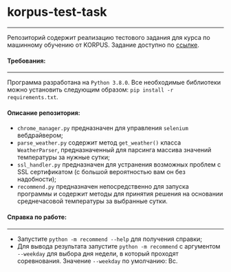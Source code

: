# korpus-test-task

---

Репозиторий содержит реализацию тестового задания для курса по машинному обучению от KORPUS. Задание доступно по [ссылке](https://docs.google.com/document/d/1Z1t9ZUCrv8MDDbh4StbOJDmPIbS6S9PXi3K2OydFcEM/edit).

#### Требования:

-----

Программа разработана на `Python 3.8.0`. Все необходимые библиотеки можно установить следующим образом: `pip install -r requirements.txt`.

#### Описание репозитория:

* `chrome_manager.py` предназначен для управления `selenium` вебдрайвером;
* `parse_weather.py` содержит метод `get_weather()` класса `WeatherParser`, предназначенный для парсинга массива значений температуры за нужные сутки;
* `ssl_handler.py` предназначен для устранения возможных проблем с SSL сертификатом (с большой вероятностью вам он без надобности);
* `recommend.py` предназначен непосредственно для запуска программы и содержит методы для принятия решения на основании среднечасовой температуры за выбранные сутки.

#### Справка по работе:

-----

* Запустите `python -m recommend --help` для получения справки;
* Для вывода результата запустите `python -m recommend` с аргументом `--weekday` для выбора дня недели, в который проходят соревнования. Значение `--weekday` по умолчанию: Вс.
